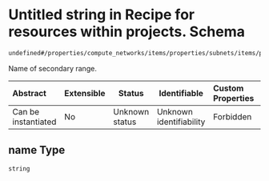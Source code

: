 # Untitled string in Recipe for resources within projects. Schema

```txt
undefined#/properties/compute_networks/items/properties/subnets/items/properties/secondary_ranges/items/properties/name
```

Name of secondary range.


| Abstract            | Extensible | Status         | Identifiable            | Custom Properties | Additional Properties | Access Restrictions | Defined In                                                              |
| :------------------ | ---------- | -------------- | ----------------------- | :---------------- | --------------------- | ------------------- | ----------------------------------------------------------------------- |
| Can be instantiated | No         | Unknown status | Unknown identifiability | Forbidden         | Allowed               | none                | [resources.schema.json\*](resources.schema.json "open original schema") |

## name Type

`string`
